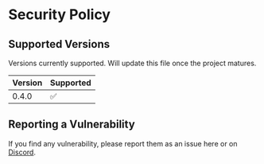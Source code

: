 # Security Policy

## Supported Versions

Versions currently supported. Will update this file once the project matures.

| Version | Supported          |
|---------| ------------------ |
| 0.4.0   | :white_check_mark: |

## Reporting a Vulnerability

If you find any vulnerability, please report them as an issue here or on [Discord](https://discord.gg/2uppTzjUHE).
